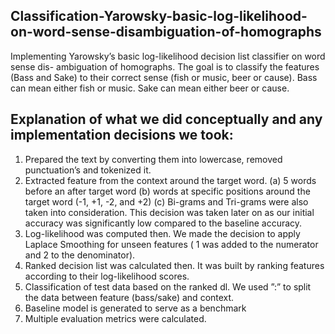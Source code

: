 ## Classification-Yarowsky-basic-log-likelihood-on-word-sense-disambiguation-of-homographs
Implementing Yarowsky’s basic log-likelihood decision list classifier on word sense dis- ambiguation of homographs. The goal is to classify the features (Bass and Sake) to their correct sense (fish or music, beer or cause).
Bass can mean either fish or music.
Sake can mean either beer or cause.

## Explanation of what we did conceptually and any implementation decisions we took:
1. Prepared the text by converting them into lowercase, removed punctuation’s and tokenized it.
2. Extracted feature from the context around the target word.
(a) 5 words before an after target word
(b) words at specific positions around the target word (-1, +1, -2, and +2)
(c) Bi-grams and Tri-grams were also taken into consideration. This decision was taken later on as our initial accuracy was significantly low compared to the baseline accuracy.
3. Log-likelihood was computed then. We made the decision to apply Laplace Smoothing for unseen features ( 1 was added to the numerator and 2 to the denominator).
4. Ranked decision list was calculated then. It was built by ranking features according to their log-likelihood scores.
5. Classification of test data based on the ranked dl. We used ”:” to split the data between feature (bass/sake) and context.
6. Baseline model is generated to serve as a benchmark
7. Multiple evaluation metrics were calculated.
